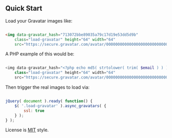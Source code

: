 
## Quick Start

Load your Gravatar images like:

``` html

<img data-gravatar_hash="713072bbe89035a79c17d19e53dd5d9b"
    class="load-gravatar" height="64" width="64"
    src="https://secure.gravatar.com/avatar/00000000000000000000000000000000?s=64&d=mm" />

```

A PHP example of this would be:

``` php

<img data-gravatar_hash="<?php echo md5( strtolower( trim( $email ) ) ); ?>"
    class="load-gravatar" height="64" width="64"
    src="https://secure.gravatar.com/avatar/00000000000000000000000000000000?s=64&d=mm" />

```

Then trigger the real images to load via:

``` javascript

jQuery( document ).ready( function() {
    $( '.load-gravatar' ).async_gravatars( {
        ssl: true
    } );
} );

```

License is <a href="http://www.opensource.org/licenses/mit-license.php">MIT</a> style.
